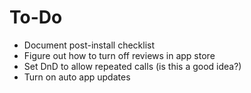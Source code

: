 # To-Do

* Document post-install checklist
* Figure out how to turn off reviews in app store
* Set DnD to allow repeated calls (is this a good idea?)
* Turn on auto app updates